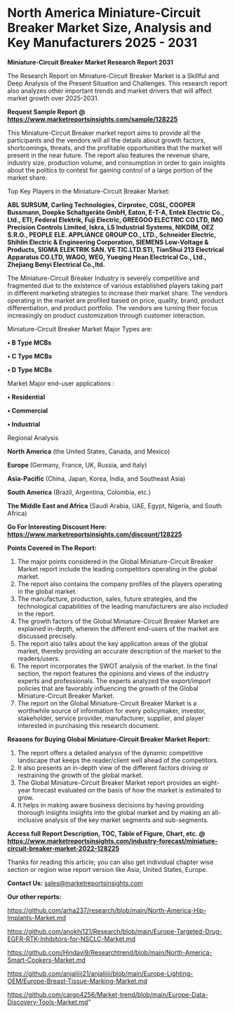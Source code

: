 # North America Miniature-Circuit Breaker Market Size, Analysis and Key Manufacturers 2025 - 2031

<strong>Miniature-Circuit Breaker Market Research Report 2031</strong>

The Research Report on Miniature-Circuit Breaker Market is a Skillful and Deep Analysis of the Present Situation and Challenges. This research report also analyzes other important trends and market drivers that will affect market growth over 2025-2031.

<strong>Request Sample Report @ <a href=https://www.marketreportsinsights.com/sample/128225>https://www.marketreportsinsights.com/sample/128225</a></strong>

This Miniature-Circuit Breaker market report aims to provide all the participants and the vendors will all the details about growth factors, shortcomings, threats, and the profitable opportunities that the market will present in the near future. The report also features the revenue share, industry size, production volume, and consumption in order to gain insights about the politics to contest for gaining control of a large portion of the market share.

Top Key Players in the Miniature-Circuit Breaker Market:

<strong>ABL SURSUM, Carling Technologies, Cirprotec, CGSL, COOPER Bussmann, Doepke Schaltgeräte GmbH, Eaton, E-T-A, Entek Electric Co., Ltd., ETI, Federal Elektrik, Fuji Electric, GREEGOO ELECTRIC CO LTD, IMO Precision Controls Limited, Iskra, LS Industrial Systems, NIKDIM, OEZ S.R.O., PEOPLE ELE. APPLIANCE GROUP CO., LTD., Schneider Electric, Shihlin Electric & Engineering Corporation, SIEMENS Low-Voltage & Products, SIGMA ELEKTRIK SAN. VE TIC.LTD.STI, TianShui 213 Electrical Apparatus CO.LTD, WAGO, WEG, Yueqing Hean Electrical Co., Ltd., Zhejiang Benyi Electrical Co.,ltd.</strong>

The Miniature-Circuit Breaker Industry is severely competitive and fragmented due to the existence of various established players taking part in different marketing strategies to increase their market share. The vendors operating in the market are profiled based on price, quality, brand, product differentiation, and product portfolio. The vendors are turning their focus increasingly on product customization through customer interaction.

Miniature-Circuit Breaker Market Major Types are:

<strong>• B Type MCBs

• C Type MCBs

• D Type MCBs</strong>

Market Major end-user applications :

<strong>• Residential

• Commercial

• Industrial</strong>

Regional Analysis

</u><strong><b>North America</b></strong> (the United States, Canada, and Mexico)

<strong><b>Europe </b></strong>(Germany, France, UK, Russia, and Italy)

<strong><b>Asia-Pacific</b></strong> (China, Japan, Korea, India, and Southeast Asia)

<strong><b>South America</b></strong> (Brazil, Argentina, Colombia, etc.)

<strong><b>The Middle East and Africa</b></strong> (Saudi Arabia, UAE, Egypt, Nigeria, and South Africa)

<strong>Go For Interesting Discount Here: <a href=https://www.marketreportsinsights.com/discount/128225>https://www.marketreportsinsights.com/discount/128225</a></strong>

<strong>Points Covered in The Report:</strong>
<ol>
  <li>The major points considered in the Global Miniature-Circuit Breaker Market report include the leading competitors operating in the global market.</li>
  <li>The report also contains the company profiles of the players operating in the global market.</li>
  <li>The manufacture, production, sales, future strategies, and the technological capabilities of the leading manufacturers are also included in the report.</li>
  <li>The growth factors of the Global Miniature-Circuit Breaker Market are explained in-depth, wherein the different end-users of the market are discussed precisely.</li>
  <li>The report also talks about the key application areas of the global market, thereby providing an accurate description of the market to the readers/users.</li>
  <li>The report incorporates the SWOT analysis of the market. In the final section, the report features the opinions and views of the industry experts and professionals. The experts analyzed the export/import policies that are favorably influencing the growth of the Global Miniature-Circuit Breaker Market.</li>
  <li>The report on the Global Miniature-Circuit Breaker Market is a worthwhile source of information for every policymaker, investor, stakeholder, service provider, manufacturer, supplier, and player interested in purchasing this research document.</li>
</ol>
<strong>Reasons for Buying Global Miniature-Circuit Breaker Market Report:</strong>

<ol>
  <li>The report offers a detailed analysis of the dynamic competitive landscape that keeps the reader/client well ahead of the competitors.</li>
  <li>It also presents an in-depth view of the different factors driving or restraining the growth of the global market.</li>
  <li>The Global Miniature-Circuit Breaker Market report provides an eight-year forecast evaluated on the basis of how the market is estimated to grow.</li>
  <li>It helps in making aware business decisions by having providing thorough insights insights into the global market and by making an all-inclusive analysis of the key market segments and sub-segments.</li>
</ol>
<strong>Access full Report Description, TOC, Table of Figure, Chart, etc. @ <a href=https://www.marketreportsinsights.com/industry-forecast/miniature-circuit-breaker-market-2022-128225>https://www.marketreportsinsights.com/industry-forecast/miniature-circuit-breaker-market-2022-128225</a></strong>


Thanks for reading this article; you can also get individual chapter wise section or region wise report version like Asia, United States, Europe.

<strong>Contact Us:</strong>
sales@marketreportsinsights.com

<strong>Our other reports:</strong>

<a href=https://github.com/arha237/research/blob/main/North-America-Hip-Implants-Market.md>https://github.com/arha237/research/blob/main/North-America-Hip-Implants-Market.md</a>

<a href=https://github.com/anokhi121/Research/blob/main/Europe-Targeted-Drug-EGFR-RTK-Inhibitors-for-NSCLC-Market.md>https://github.com/anokhi121/Research/blob/main/Europe-Targeted-Drug-EGFR-RTK-Inhibitors-for-NSCLC-Market.md</a>

<a href=https://github.com/Hindavi9/Researchtrend/blob/main/North-America-Smart-Cookers-Market.md>https://github.com/Hindavi9/Researchtrend/blob/main/North-America-Smart-Cookers-Market.md</a>

<a href=https://github.com/anjaliiii21/anjaliiii/blob/main/Europe-Lighting-OEM/Europe-Breast-Tissue-Marking-Market.md>https://github.com/anjaliiii21/anjaliiii/blob/main/Europe-Lighting-OEM/Europe-Breast-Tissue-Marking-Market.md</a>

<a href=https://github.com/cargo4256/Market-trend/blob/main/Europe-Data-Discovery-Tools-Market.md>https://github.com/cargo4256/Market-trend/blob/main/Europe-Data-Discovery-Tools-Market.md</a>"
